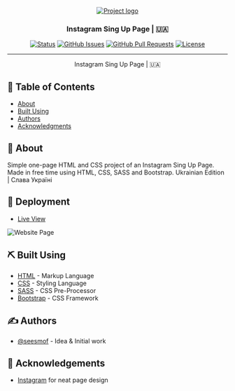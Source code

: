<p align="center">
  <a href="" rel="noopener">
 <img src="https://blogger.googleusercontent.com/img/b/R29vZ2xl/AVvXsEiNGOcvEiuYSO2ePt9TspDt0-sNI5CXZ88loDydub08P7wmVUlD4iAdazkUHieCLucEnc_FIrsPi2maLa6Qu79t16XKK-SvKDWnGVFA1trlBnqo2_g_Pd2q877SO5lwsC9H8vid81HXyf0KuJUNbGUKnQxI4Km__ZS1ozFCSUe1VjzzPRSG5u7kbGO9/s1000/R1d12ac059f3539d1aa1f1a5d211077df.gif" alt="Project logo"></a>
</p>

<h3 align="center">Instagram Sing Up Page | 🇺🇦</h3>

<div align="center">

[![Status](https://img.shields.io/badge/status-active-success.svg)]()
[![GitHub Issues](https://img.shields.io/github/issues/seesmof/The-Documentation-Compendium.svg)](https://github.com/seesmof/instagram-sign-up-ua/issues)
[![GitHub Pull Requests](https://img.shields.io/github/issues-pr/seesmof/The-Documentation-Compendium.svg)](https://github.com/seesmof/instagram-sign-up-ua/pulls)
[![License](https://img.shields.io/badge/license-MIT-blue.svg)](./LICENSE)

</div>

---

<p align="center"> Instagram Sing Up Page | 🇺🇦
    <br>
</p>

## 📝 Table of Contents

- [About](#about)
- [Built Using](#built_using)
- [Authors](#authors)
- [Acknowledgments](#acknowledgement)

## 🧐 About <a name = "about"></a>

Simple one-page HTML and CSS project of an Instagram Sing Up Page. Made in free time using HTML, CSS, SASS and Bootstrap. Ukrainian Edition | Слава Україні

## 🚀 Deployment <a name = "deployment"></a>

- [Live View](https://seesmof.github.io/instagram-sign-up-ua/)

![Website Page](./img/msedge_ZqiNNCvF2j.png)

## ⛏️ Built Using <a name = "built_using"></a>

- [HTML](https://www.w3.org/html/) - Markup Language
- [CSS](https://www.w3schools.com/css/) - Styling Language
- [SASS](https://sass-lang.com/) - CSS Pre-Processor
- [Bootstrap](https://getbootstrap.com/) - CSS Framework

## ✍️ Authors <a name = "authors"></a>

- [@seesmof](https://github.com/seesmof) - Idea & Initial work

## 🎉 Acknowledgements <a name = "acknowledgement"></a>

- [Instagram](https://www.instagram.com/accounts/emailsignup/) for neat page design
